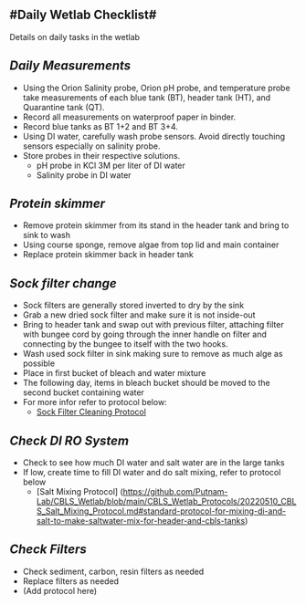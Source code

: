 #Daily Wetlab Checklist#
-
Details on daily tasks in the wetlab



*Daily Measurements*
-
- Using the Orion Salinity probe, Orion pH probe, and temperature probe take measurements of each blue tank (BT), header tank (HT), and Quarantine tank (QT). 
- Record all measurements on waterproof paper in binder.
- Record blue tanks as BT 1+2 and BT 3+4.
- Using DI water, carefully wash probe sensors. Avoid directly touching sensors especially on salinity probe. 
- Store probes in their respective solutions. 
    - pH probe in KCl 3M per liter of DI water
    - Salinity probe in DI water  

*Protein skimmer*
-
- Remove protein skimmer from its stand in the header tank and bring to sink to wash 
- Using course sponge, remove algae from top lid and main container
- Replace protein skimmer back in header tank 



*Sock filter change*
-
- Sock filters are generally stored inverted to dry by the sink 
- Grab a new dried sock filter and make sure it is not inside-out
- Bring to header tank and swap out with previous filter, attaching filter with bungee cord by going through the inner handle on filter and connecting by the bungee to itself with the two hooks.
- Wash used sock filter in sink making sure to remove as much alge as possible
- Place in first bucket of bleach and water mixture
- The following day, items in bleach bucket should be moved to the second bucket containing water
- For more infor refer to protocol below:
	- [Sock Filter Cleaning Protocol](https://github.com/Putnam-Lab/CBLS_Wetlab/blob/main/CBLS_Wetlab_Protocols/20220606-filter-cleaning-protocol.md#layout-posttitle-filter-cleaning-protocoldate-2022-06-06categories-protocolstags-protocol-water-quality-cbls-aquarium-room-filter)

*Check DI RO System*
-
- Check to see how much DI water and salt water are in the large tanks
- If low, create time to fill DI water and do salt mixing, refer to protocol below
	- [Salt Mixing Protocol] (https://github.com/Putnam-Lab/CBLS_Wetlab/blob/main/CBLS_Wetlab_Protocols/20220510_CBLS_Salt_Mixing_Protocol.md#standard-protocol-for-mixing-di-and-salt-to-make-saltwater-mix-for-header-and-cbls-tanks) 

*Check Filters*
-
- Check sediment, carbon, resin filters as needed
- Replace filters as needed
- (Add protocol here) 





